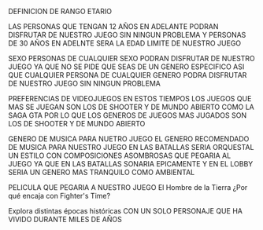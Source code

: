 DEFINICION DE RANGO ETARIO

LAS PERSONAS QUE TENGAN 12 AÑOS EN ADELANTE PODRAN DISFRUTAR DE NUESTRO JUEGO SIN NINGUN PROBLEMA 
Y PERSONAS DE 30 AÑOS EN ADELNTE SERA LA EDAD LIMITE DE NUESTRO JUEGO 

SEXO
PERSONAS DE CUALQUIER SEXO PODRAN DISFRUTAR DE NUESTRO JUEGO YA QUE NO SE PIDE QUE SEAS DE UN GENERO ESPECIFICO
ASI QUE CUALQUIER PERSONA DE CUALQUIER GENERO PODRA DISFRUTAR DE NUESTRO JUEGO SIN NINGUN PROBLEMA 

PREFERENCIAS DE VIDEOJUEGOS 
EN ESTOS TIEMPOS LOS JUEGOS QUE MAS SE JUEGAN SON LOS DE SHOOTER Y DE MUNDO ABIERTO COMO LA SAGA GTA 
POR LO QUE LOS GENEROS DE JUEGOS MAS JUGADOS SON LOS DE SHOOTER Y DE MUNDO ABIERTO

GENERO DE MUSICA PARA NUETRO JUEGO
EL GENERO RECOMENDADO DE MUSICA PARA NUESTRO JUEGO EN LAS BATALLAS SERIA ORQUESTAL
UN ESTILO CON COMPOSICIONES ASOMBROSAS QUE PEGARIA AL JUEGO YA QUE EN LAS BATALLAS SONARIA EPICAMENTE
 Y EN EL LOBBY SERIA UN GENERO MAS TRANQUILO COMO AMBIENTAL

  PELICULA QUE PEGARIA A NUESTRO JUEGO 
  El Hombre de la Tierra
  ¿Por qué encaja con Fighter's Time?
  
  Explora distintas épocas históricas
  CON UN SOLO PERSONAJE QUE HA VIVIDO DURANTE MILES DE AÑOS 
  
 
